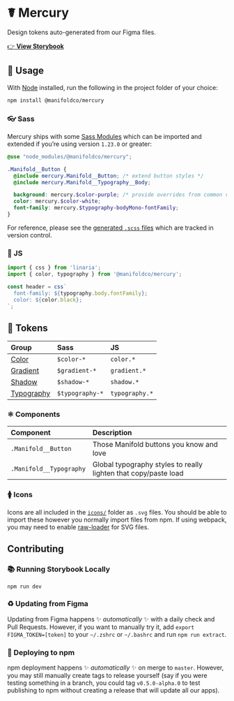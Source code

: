# ☤ Mercury

Design tokens auto-generated from our Figma files.

[👉 **View Storybook**][storybook]

## 💽 Usage

With [Node][node] installed, run the following in the project folder of your choice:

```bash
npm install @manifoldco/mercury
```

### 👓 Sass

Mercury ships with some [Sass Modules][sass-modules] which can be imported and extended if you’re
using version `1.23.0` or greater:

```scss
@use "node_modules/@manifoldco/mercury";

.Manifold__Button {
  @include mercury.Manifold__Button; /* extend button styles */
  @include mercury.Manifold__Typography__Body;

  background: mercury.$color-purple; /* provide overrides from common variables */
  color: mercury.$color-white;
  font-family: mercury.$typography-bodyMono-fontFamily;
}
```

For reference, please see the [generated `.scss` files][local-scss] which are tracked in version
control.

### 🐢 JS

```js
import { css } from 'linaria';
import { color, typography } from '@manifoldco/mercury';

const header = css`
  font-family: ${typography.body.fontFamily};
  color: ${color.black};
`;
```

## 🌈 Tokens

| Group                                             | Sass            | JS             |
| :------------------------------------------------ | :-------------- | :------------- |
| [Color](./src/design-tokens/color.scss)           | `$color-*`      | `color.*`      |
| [Gradient](./src/design-tokens/gradient.scss)     | `$gradient-*`   | `gradient.*`   |
| [Shadow](./src/design-tokens/shadow.scss)         | `$shadow-*`     | `shadow.*`     |
| [Typography](./src/design-tokens/typography.scss) | `$typography-*` | `typography.*` |

### ⚛️ Components

| Component               | Description                                                     |
| :---------------------- | :-------------------------------------------------------------- |
| `.Manifold__Button`     | Those Manifold buttons you know and love                        |
| `.Manifold__Typography` | Global typography styles to really lighten that copy/paste load |

### 🚺 Icons

Icons are all included in the [`icons/`][local-icons] folder as `.svg` files. You should be able to
import these however you normally import files from npm. If using webpack, you may need to enable
[raw-loader][raw-loader] for SVG files.

## Contributing

### 📚 Running Storybook Locally

```
npm run dev
```

### ♻️ Updating from Figma

Updating from Figma happens ✨ _automatically_ ✨ with a daily check and Pull Requests. However, if
you want to manually try it, add `export FIGMA_TOKEN=[token]` to your `~/.zshrc` or `~/.bashrc` and
run `npm run extract`.

### 🚀 Deploying to npm

npm deployment happens ✨ _automatically_ ✨ on merge to `master`. However, you may still manually
create tags to release yourself (say if you were testing something in a branch, you could tag
`v0.5.0-alpha.0` to test publishing to npm without creating a release that will update all our
apps).

[figma]: https://www.figma.com/developers/api#access-tokens
[local-icons]: ./src/icons
[local-releases]: ./releases
[local-scss]: ./src
[node]: https://nodejs.org
[raw-loader]: https://github.com/webpack-contrib/raw-loader
[sass-modules]: https://sass-lang.com/blog/the-module-system-is-launched
[storybook]: https://mercury.manifold.now.sh
